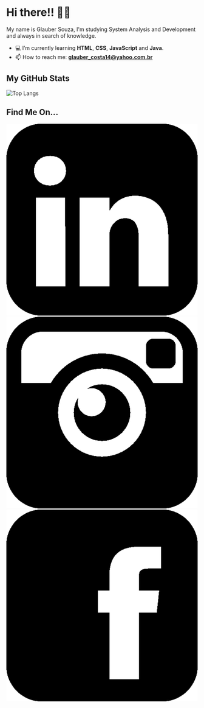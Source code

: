 # Hi there!! &#129304;&#127995;

My name is Glauber Souza, I'm studying System Analysis and Development and always in search of knowledge.

* 💻 I’m currently learning **HTML**, **CSS**, **JavaScript** and **Java**.
* 📫 How to reach me: **glauber_costa14@yahoo.com.br**

## My GitHub Stats

![Top Langs](https://github-readme-stats.vercel.app/api/top-langs/?username=glaubercsouza&theme=react)

## Find Me On...

[![](images/linkedin-f.png)](https://www.linkedin.com/in/glauber-souza-30253795/) [![](images/instagram-f.png)](https://www.instagram.com/glauber.csouza/)  [![](images/facebook-f.png)](https://www.facebook.com/glaubercsouza/) 

<!---
<a href="https://www.linkedin.com/in/glauber-souza-30253795/" target="_blank" rel="external"><img src="https://github.com/glaubercsouza/glaubercsouza/blob/main/images/linkedin-f.png" alt="linkedin" width=35 height=35/></a>
<a href="https://www.instagram.com/glauber.csouza/" target="_blank" rel="external"><img src="https://github.com/glaubercsouza/glaubercsouza/blob/main/images/instagram-f.png" alt="instagram" width=35 height=35/></a>
<a href="https://www.facebook.com/glaubercsouza/" target="_blank" rel="external"><img src="https://github.com/glaubercsouza/glaubercsouza/blob/main/images/facebook-f.png" alt="facebook" width=35 height=35/></a>
--
